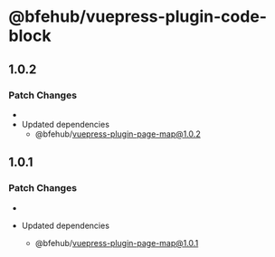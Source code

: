 # @bfehub/vuepress-plugin-code-block

## 1.0.2

### Patch Changes

-
- Updated dependencies
  - @bfehub/vuepress-plugin-page-map@1.0.2

## 1.0.1

### Patch Changes

-

- Updated dependencies
  - @bfehub/vuepress-plugin-page-map@1.0.1
